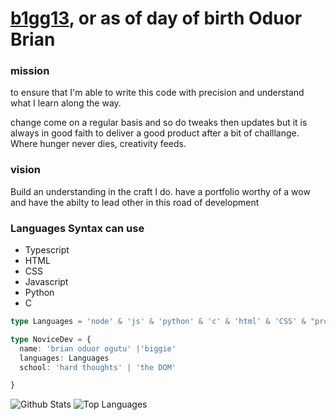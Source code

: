 # [b1gg13](https://github.com/b1gg13), or as of day of birth **Oduor Brian**
### mission

to ensure that I'm able to write this code with precision and understand what I learn along the way. 

change come on a regular basis and so do tweaks then updates but it is always in good faith to deliver a good product 
after a bit of challlange. Where hunger never dies, creativity feeds.

### vision

Build an understanding in the craft I do. have a portfolio worthy of a wow and have the abilty to lead other in this road of development

### Languages Syntax can use

* Typescript
* HTML
* CSS
* Javascript
* Python
* C



```typescript
type Languages = 'node' & 'js' & 'python' & 'c' & 'html' & 'CSS' & "projecting rust"

type NoviceDev = {
  name: 'brian oduor ogutu' |'biggie'
  languages: Languages
  school: 'hard thoughts' | 'the DOM'

}

```
![Github Stats](https://github-readme-stats.vercel.app/api?username=b1gg13&count_private=true&show_icons=true&theme=blue-green) ![Top Languages](https://github-readme-stats.vercel.app/api/top-langs?username=B1GG13&show_icons&theme=yellow-red)


